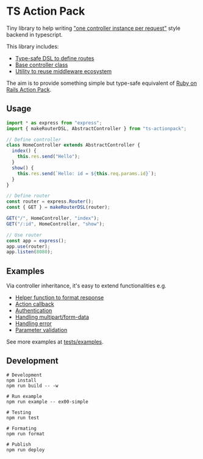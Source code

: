 # TS Action Pack

Tiny library to help writing ["one controller instance per request"](https://github.com/typestack/routing-controllers/issues/174) style backend in typescript.

This library includes:

- [Type-safe DSL to define routes](src/router-utils.ts)
- [Base controller class](src/abstract-controller.ts)
- [Utility to reuse middleware ecosystem](src/middleware-utils.ts)

The aim is to provide something simple but type-safe equivalent of [Ruby on Rails Action Pack](https://github.com/rails/rails/blob/main/actionpack/README.rdoc).

## Usage

```typescript
import * as express from "express";
import { makeRouterDSL, AbstractController } from "ts-actionpack";

// Define controller
class HomeController extends AbstractController {
  index() {
    this.res.send("Hello");
  }
  show() {
    this.res.send(`Hello: id = ${this.req.params.id}`);
  }
}

// Define router
const router = express.Router();
const { GET } = makeRouterDSL(router);

GET("/", HomeController, "index");
GET("/:id", HomeController, "show");

// Use router
const app = express();
app.use(router);
app.listen(8080);
```

## Examples

Via controller inheritance, it's easy to extend functionalities e.g.

- [Helper function to format response](tests/examples/ex01-inheritance/controllers/home.ts)
- [Action callback](tests/examples/ex03-callback/controllers/home.ts)
- [Authentication](tests/examples/ex03-callback/controllers/home.ts)
- [Handling multipart/form-data](tests/examples/ex02-promisify-middleware/controllers/home.ts)
- [Handling error](tests/examples/ex04-validation/controllers/application.ts)
- [Parameter validation](tests/examples/ex04-validation/controllers/home.ts)

See more examples at [tests/examples](tests/examples).

## Development

```
# Development
npm install
npm run build -- -w

# Run example
npm run example -- ex00-simple

# Testing
npm run test

# Formating
npm run format

# Publish
npm run deploy
```

